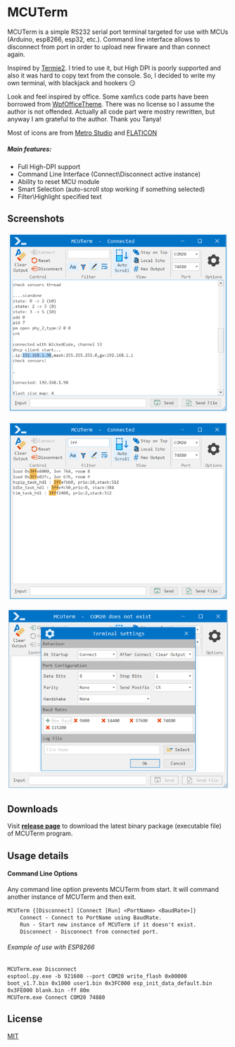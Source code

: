 # MCUTerm
MCUTerm is a simple RS232 serial port terminal targeted for use with MCUs (Arduino, esp8266, esp32, etc.). Command line interface allows to disconnect from port in order to upload new firware and than connect again.

Inspired by [Termie2](https://github.com/heiswayi/Termie2). I tried to use it, but High DPI is poorly supported and also it was hard to copy text from the console. So, I decided to write my own terminal, with blackjack and hookers :smirk:

Look and feel inspired by office. Some xaml\cs code parts have been borrowed from [WpfOfficeTheme](https://github.com/TanyaPristupova/WpfOfficeTheme). There was no license so I assume the author is not offended. Actually all code part were mostry rewritten, but anyway I am grateful to the author. Thank you Tanya!

Most of icons are from [Metro Studio](https://www.syncfusion.com/downloads/metrostudio) and [FLATICON](https://www.flaticon.com/)

##### Main features:
* Full High-DPI support
* Command Line Interface (Connect\Disconnect active instance)
* Ability to reset MCU module
* Smart Selection (auto-scroll stop working if something selected)
* Filter\Highlight specified text

## Screenshots

![Main window](Screenshots/Main.png)

![Filter](Screenshots/Filter.png)

![Options](Screenshots/Options.png)

## Downloads
Visit [**release page**](https://github.com/wicked-code/MCUTerm/releases) to download the latest binary package (executable file) of MCUTerm program.

## Usage details

#### Command Line Options
Any command line option prevents MCUTerm from start. It will command another instance of MCUTerm and then exit.

```
MCUTerm {[Disconnect] [Connect [Run] <PortName> <BaudRate>]}
	Connect - Connect to PortName using BaudRate.
    Run - Start new instance of MCUTerm if it doesn't exist.
    Disconnect - Disconnect from connected port.
```

###### Example of use with ESP8266
```batch
MCUTerm.exe Disconnect
esptool.py.exe -b 921600 --port COM20 write_flash 0x00000 boot_v1.7.bin 0x1000 user1.bin 0x3FC000 esp_init_data_default.bin 0x3FE000 blank.bin -ff 80m
MCUTerm.exe Connect COM20 74880
```

## License

[MIT](LICENSE)
